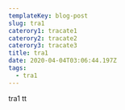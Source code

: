 ```yaml
---
templateKey: blog-post
slug: tra1
caterory1: tracate1
caterory2: tracate2
caterory3: tracate3
title: tra1
date: 2020-04-04T03:06:44.197Z
tags:
  - tra1
---
```

tra1 tt